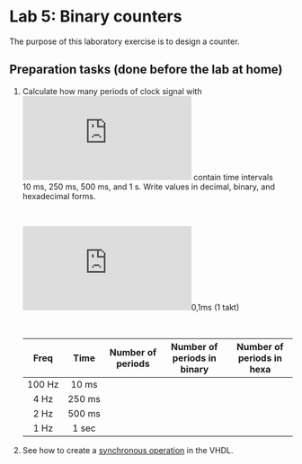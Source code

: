 # Lab 5: Binary counters

The purpose of this laboratory exercise is to design a counter.



## Preparation tasks (done before the lab at home)

1. Calculate how many periods of clock signal with ![equation](https://latex.codecogs.com/gif.latex?f_%7Bclk%7D%20%3D%2010%5C%2C%5Ctext%7BkHz%7D) contain time intervals 10&nbsp;ms, 250&nbsp;ms, 500&nbsp;ms, and 1&nbsp;s. Write values in decimal, binary, and hexadecimal forms.

    &nbsp;
    
    ![equation](https://latex.codecogs.com/gif.latex?T_%7Bclk%7D%20%3D%20%5Cfrac%7B1%7D%7Bf_%7Bclk%7D%7D%20%3D)0,1ms (1 takt)
    
    &nbsp;

    | **Freq** | **Time** | **Number of periods** | **Number of periods in binary** | **Number of periods in hexa** |
    | :-: | :-: | :-: | :-: | :-: |
    | 100&nbsp;Hz | 10&nbsp;ms |  |  |  |
    | 4&nbsp;Hz | 250&nbsp;ms |  |  |  |
    | 2&nbsp;Hz | 500&nbsp;ms |  |  |  |
    | 1&nbsp;Hz | 1&nbsp;sec |  |  |  |

2. See how to create a [synchronous operation](https://github.com/tomas-fryza/Digital-electronics-1/wiki/VHDL-cheat-sheet#processes) in the VHDL.

